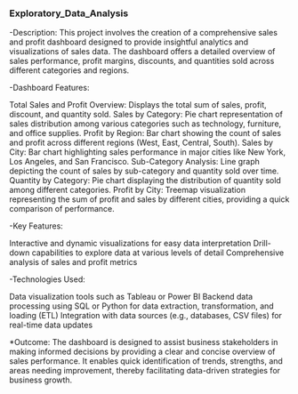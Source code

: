 <h3>Exploratory_Data_Analysis</h3>

-Description:
This project involves the creation of a comprehensive sales and profit dashboard designed to provide insightful analytics and visualizations of sales data. The dashboard offers a detailed overview of sales performance, profit margins, discounts, and quantities sold across different categories and regions.

-Dashboard Features:

Total Sales and Profit Overview: Displays the total sum of sales, profit, discount, and quantity sold.
Sales by Category: Pie chart representation of sales distribution among various categories such as technology, furniture, and office supplies.
Profit by Region: Bar chart showing the count of sales and profit across different regions (West, East, Central, South).
Sales by City: Bar chart highlighting sales performance in major cities like New York, Los Angeles, and San Francisco.
Sub-Category Analysis: Line graph depicting the count of sales by sub-category and quantity sold over time.
Quantity by Category: Pie chart displaying the distribution of quantity sold among different categories.
Profit by City: Treemap visualization representing the sum of profit and sales by different cities, providing a quick comparison of performance.

-Key Features:

Interactive and dynamic visualizations for easy data interpretation
Drill-down capabilities to explore data at various levels of detail
Comprehensive analysis of sales and profit metrics

-Technologies Used:

Data visualization tools such as Tableau or Power BI
Backend data processing using SQL or Python for data extraction, transformation, and loading (ETL)
Integration with data sources (e.g., databases, CSV files) for real-time data updates

*Outcome:
The dashboard is designed to assist business stakeholders in making informed decisions by providing a clear and concise overview of sales performance. It enables quick identification of trends, strengths, and areas needing improvement, thereby facilitating data-driven strategies for business growth.
